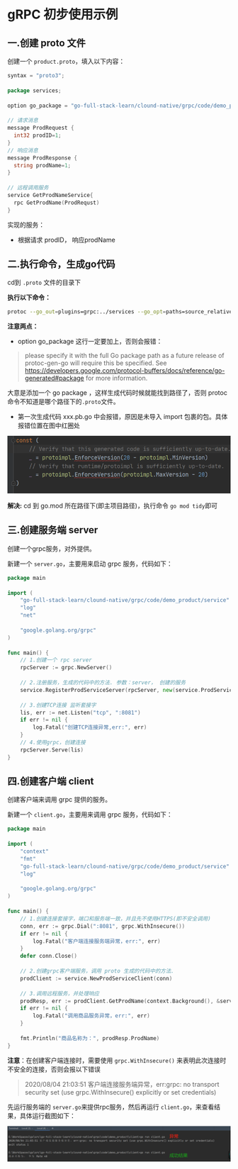 # gRPC 初步使用示例

## 一.创建 proto 文件

创建一个 `product.proto`，填入以下内容：
```go
syntax = "proto3";

package services;

option go_package = "go-full-stack-learn/clound-native/grpc/code/demo_product/pbfile";

// 请求消息
message ProdRequest {
  int32 prodID=1;
}
// 响应消息
message ProdResponse {
  string prodName=1;
}

// 远程调用服务
service GetProdNameService{
  rpc GetProdName(ProdRequst)
}
```
实现的服务：
- 根据请求 prodID， 响应prodName


## 二.执行命令，生成go代码

cd到 `.proto` 文件的目录下

**执行以下命令：**
```sh
protoc --go_out=plugins=grpc:../services --go_opt=paths=source_relative product.proto 
```

**注意两点：**
- option go_package 这行一定要加上，否则会报错：
> please specify it with the full Go package path as
a future release of protoc-gen-go will require this be specified.
See https://developers.google.com/protocol-buffers/docs/reference/go-generated#package for more information.

大意是添加一个 go package ，这样生成代码时候就能找到路径了，否则 protoc 命令不知道是哪个路径下的`.proto`文件。

- 第一次生成代码 xxx.pb.go 中会报错，原因是未导入 import 包裹的包。具体报错位置在图中红圈处

![grpc_第一次生成代码报错](../img/grpc_第一次生成代码报错.png)

**解决:** cd 到 go.mod 所在路径下(即主项目路径)，执行命令 `go mod tidy`即可

## 三.创建服务端 server
创建一个grpc服务，对外提供。

新建一个 `server.go`，主要用来启动 grpc 服务，代码如下：

```go
package main

import (
	"go-full-stack-learn/clound-native/grpc/code/demo_product/service"
	"log"
	"net"

	"google.golang.org/grpc"
)

func main() {
	// 1.创建一个 rpc server
	rpcServer := grpc.NewServer()

	// 2.注册服务，生成的代码中的方法. 参数：server， 创建的服务
	service.RegisterProdServiceServer(rpcServer, new(service.ProdService))

	// 3.创建TCP连接 监听套接字
	lis, err := net.Listen("tcp", ":8081")
	if err != nil {
		log.Fatal("创建TCP连接异常,err:", err)
	}
	// 4.使用grpc，创建连接
	rpcServer.Serve(lis)
}
```

## 四.创建客户端 client

创建客户端来调用 grpc 提供的服务。

新建一个 `client.go`，主要用来调用 grpc 服务，代码如下：

```go
package main

import (
	"context"
	"fmt"
	"go-full-stack-learn/clound-native/grpc/code/demo_product/service"
	"log"

	"google.golang.org/grpc"
)

func main() {
	// 1.创建连接套接字，端口和服务端一致，并且先不使用HTTPS(即不安全调用)
	conn, err := grpc.Dial(":8081", grpc.WithInsecure())
	if err != nil {
		log.Fatal("客户端连接服务端异常，err:", err)
	}
	defer conn.Close()

	// 2.创建grpc客户端服务，调用 proto 生成的代码中的方法.
	prodClient := service.NewProdServiceClient(conn)

	// 3.调用远程服务，并处理响应
	prodResp, err := prodClient.GetProdName(context.Background(), &service.ProdRequest{ProdID: 10})
	if err != nil {
		log.Fatal("调用商品服务异常，err:", err)
	}

	fmt.Println("商品名称为：", prodResp.ProdName)
}
```

**注意**：在创建客户端连接时，需要使用 `grpc.WithInsecure()` 来表明此次连接时不安全的连接，否则会报以下错误
> 2020/08/04 21:03:51 客户端连接服务端异常，err:grpc: no transport security set (use grpc.WithInsecure() explicitly or set credentials)


先运行服务端的 `server.go`来提供rpc服务，然后再运行 `client.go`，来查看结果，具体运行截图如下：

![grpc调用服务端成功及异常](../img/grpc调用服务端成功及异常.png)

